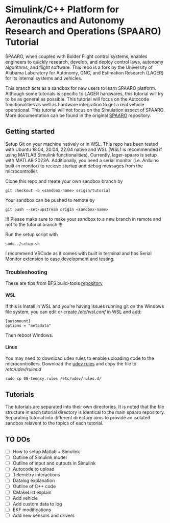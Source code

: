 # Simulink/C++ Platform for Aeronautics and Autonomy Research and Operations (SPAARO) Tutorial
SPAARO, when coupled with Bolder Flight control systems, enables engineers to quickly research, develop, and deploy control laws, autonomy algorithms, and flight software. This repo is a fork by the University of Alabama Laboratory for Autonomy, GNC, and Estimation Research (LAGER) for its internal systems and vehicles. 

This branch acts as a sandbox for new users to learn SPAARO platform. Although some tutorials is specific to LAGER hardwares, this tutorial will try to be as general as possible. This tutorial will focus on the Autocode functionalities as well as hardware integration to get a real vehicle operational. This tutorial will not focus on the Simulation aspect of SPAARO. More documentation can be found in the original [SPAARO](https://github.com/bolderflight/spaaro) repository.

## Getting started
Setup Git on your machine natively or in WSL. This repo has been tested with Ubuntu 18.04, 20.04, 22.04 native and WSL (WSL1 is recommended if using MATLAB Simulink functionalities). Currently, lager-spaaro is setup with MATLAB 2023A. Additionally, you need a serial monitor (i.e. Arduino built-in monitor) to recieve startup and debug messages from the microcontroller.

Clone this repo and rreate your own sandbox branch by 

```git checkout -b <sandbox-name> origin/tutorial```

Your sandbox can be pushed to remote by

```git push --set-upstream origin <sandbox-name>```

!!! Please make sure to make your sandbox to a new branch in remote and not to the tutorial branch !!!

Run the setup script with

```sudo ./setup.sh```

I recommend VSCode as it comes with built in terminal and has Serial Monitor extension to ease development and testing. 

### Troubleshooting
These are tips from BFS build-tools [repository](https://github.com/bolderflight/build-tools)
#### WSL
If this is install in WSL and you're having issues running git on the Windows file system, you can edit or create */etc/wsl.conf* in WSL and add:

```
[automount]
options = "metadata" 
```

Then reboot Windows. 

#### Linux
You may need to download udev rules to enable uploading code to the microcontrollers. Download the [udev rules](https://www.pjrc.com/teensy/00-teensy.rules) and copy the file to */etc/udev/rules.d* 

```
sudo cp 00-teensy.rules /etc/udev/rules.d/
```

## Tutorials 
The tutorials are separated into their own directories. It is noted that the file structure in each tutorial directory is identical to the main spaaro repository. Separating tutorial into different directory aims to provide an isolated sandbox relavent to the topics of each tutorial. 

## TO DOs
- [ ] How to setup Matlab + Simulink
- [ ] Outline of Simulink model
- [ ] Outline of input and outputs in Simulink
- [ ] Autocode to upload
- [ ] Telemetry interactions
- [ ] Datalog explanation
- [ ] Outline of C++ code
- [ ] CMakeList explain
- [ ] Add vehicle
- [ ] Add custom data to log
- [ ] EKF modifications
- [ ] Add new sensors and drivers
